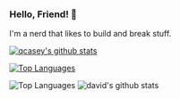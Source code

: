 ### Hello, Friend! 👋

I'm a nerd that likes to build and break stuff.

[![qcasey's github stats](https://github-readme-stats.vercel.app/api?username=davidandradeduarte)](https://github.com/davidandradeduarte)

[![Top Languages](https://github-readme-stats.vercel.app/api/top-langs/?username=davidandradeduarte&exclude_repo=freecodecamp,davidandradeduarte.github.io,barra-parking,php-fe-interview-sample,davidandradeduarte.github.io.hugo)](https://github.com/davidandradeduarte)

![Top Languages](https://github-readme-stats.vercel.app/api/top-langs/?username=davidandradeduarte&hide=html&exclude_repo=freecodecamp,davidandradeduarte.github.io,barra-parking,php-fe-interview-sample,davidandradeduarte.github.io.hugo)
![david's github stats](https://github-readme-stats.vercel.app/api?username=davidandradeduarte&show_icons=true&count_private=true&line_height=40)
